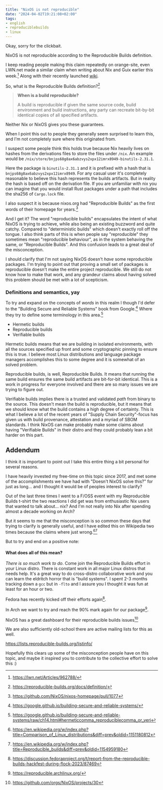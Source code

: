 ```yaml
---
title: "NixOS is not reproducible"
date: "2024-04-02T19:21:08+02:00"
tags:
- english
- reproduciblebuilds
- linux
---
```


Okay, sorry for the clickbait.

NixOS is not reproducible according to the Reproducible Builds definition.

I keep reading people making this claim repeatedly on orange-site, even
LWN.net made a similar claim when writing about Nix and Guix earlier this
week.[^lwn] Along with their recently launched [wiki](https://wiki.nixos.org/wiki/Overview_of_the_NixOS_Linux_distribution).

So, what is the Reproducible Builds definition?[^definition]

> **When is a build reproducible?**
> 
> A build is reproducible if given the same source code, build environment and
> build instructions, any party can recreate bit-by-bit identical copies of all
> specified artifacts.

Neither Nix or NixOS gives you these guarantees.

When I point this out to people they generally seem surprised to learn this, and
I'm not completely sure where this originated from.

I suspect some people think this holds true because Nix heavily lives on hashes
from the derivations files to store the files under `/nix`. An example would be
`/nix/store/bnjps68g8ax6abzvys2xpx12imrx8949-binutils-2.31.1`.

Here the package is `binutils-2.31.1` and it is prefixed with a hash that is
`bnjps68g8ax6abzvys2xpx12imrx8949`. For any casual user it's completely
reasonable to believe this hash represents the builds artifacts. But in reality
the hash is based off on the derivation file. If you are unfamiliar with nix you
can imagine that you would install Rust packages under a path that includes the
sha256 of `Cargo.lock` file.

I also suspect it is because nixos.org had "Reproducible Builds" as the first
words of their homepage for years.[^3]

And I get it? The word "reproducible builds" encapsulates the intent of what
NixOS is trying to achieve, while also being an existing buzzword and quite
catchy. Compared to "deterministic builds" which doesn't exactly roll off the
tongue. I also think parts of this is when people say "reproducible" they
sometimes mean "reproducible behaviour", as in the system behaving the same, or
"Reproducible Builds". And this confusion leads to a great deal of the
misconception.

I should clarify that I'm not saying NixOS doesn't *have* some reproducible
packages. I'm trying to point out that proving a small set of packages is
reproducible doesn't make the entire project reproducible. We still do not know
how to make that work, and any grandeur claims about having solved this problem
should be met with a lot of scepticism.

### Definitions and semantics, yay

To try and expand on the concepts of *words* in this realm I though I'd defer to
the "Building Secure and Reliable Systems" book from Google.[^book] Where they try to
define some terminology in this area.[^builds]

* Hermetic builds
* Reproducible builds
* Verifiable builds

Hermetic builds means that we are building in isolated environments, with all
the sources specified up front and some cryptographic pinning to ensure this is
true. I believe most Linux distributions and language package managers
accomplishes this to some degree and it is somewhat of an solved problem.

Reproducible builds, is well, Reproducible Builds. It means that running the
same build ensures the same build artifacts are bit-for-bit identical. This is a
work in progress for everyone involved and there are so many issues we are
trying to figure out.

Verifiable builds implies there is a trusted and validated *path* from binary to
the source. This doesn't mean the build is reproducible, but it means that we
should know what the build contains a high degree of certainty. This is what I
believe a lot of the recent years of "Supply Chain Security"-focus has given us
with build provenance, attestation and a myriad of SBOM standards. I think NixOS
can make probably make some claims about having "Verifiable Builds" in their
distro and they could probably lean a bit harder on this part.

## Addendum

I think it is important to point out I take this entire thing a bit personal for
several reasons. 

I have heavily invested my free-time on this topic since 2017, and met some
of the accomplishments we have had with "Doesn't NixOS solve this?" for just as
long... and I thought it would be of peoples interest to clarify?

Out of the last three times I went to a F/OSS event with my Reproducible Builds
t-shirt the two reactions I did get was from enthusiastic Nix users that wanted
to talk about... nix? And I'm not really into Nix after spending almost a decade
working on Arch?

But it seems to me that the misconception is so common these days that trying to
clarify is generally useful, and I have edited this on Wikipedia two times
because the claims where just wrong.[^6][^7]

But to try and end on a positive note:

#### What does all of this mean?

*There* *is* *so* *much* *work* *to* *do*. Come join the Reproducible Builds
effort in your Linux distro. There is constant work in all major Linux distros
that needs help. It's a great way to do cross-distro collaborative work and you
can learn the eldritch horror that is "build systems". I spent 2-3 months
tracking down a `gcc` but in `-flto` and I assure you I thought it was fun
at least for an hour or two.

Fedora has recently kicked off their efforts again[^fedora].

In Arch we want to try and reach the 90% mark again for our package[^arch].

NixOS has a great dashboard for their reproducible builds issues[^nixos]

We are also sufficiently old-school there are active mailing lists for this as
well. 

https://lists.reproducible-builds.org/listinfo/

Hopefully this clears up some of the misconception people have on this topic,
and maybe it inspired you to contribute to the collective effort to solve this :)



[^definition]: https://reproducible-builds.org/docs/definition/
[^lwn]: https://lwn.net/Articles/962788/
[^3]: https://github.com/NixOS/nixos-homepage/pull/1077
[^book]: https://google.github.io/building-secure-and-reliable-systems/
[^builds]: https://google.github.io/building-secure-and-reliable-systems/raw/ch14.html#hermeticcomma_reproduciblecomma_or_veri
[^6]: https://en.wikipedia.org/w/index.php?title=Comparison_of_Linux_distributions&diff=prev&oldid=1151180812
[^7]: https://en.wikipedia.org/w/index.php?title=Reproducible_builds&diff=prev&oldid=1154959180
[^arch]: https://reproducible.archlinux.org/
[^fedora]: https://discussion.fedoraproject.org/t/report-from-the-reproducible-builds-hackfest-during-flock-2023/87469
[^nixos]: https://github.com/orgs/NixOS/projects/30
